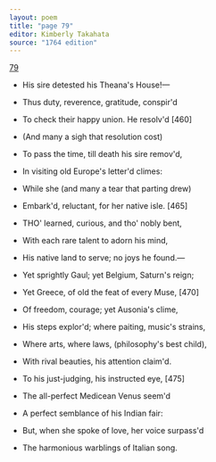 ```yaml
---
layout: poem
title: "page 79"
editor: Kimberly Takahata
source: "1764 edition"
---
```



[79]()

- His sire detested his Theana's House!—
- Thus duty, reverence, gratitude, conspir'd
- To check their happy union. He resolv'd [460]
- (And many a sigh that resolution cost)
- To pass the time, till death his sire remov'd,
- In visiting old Europe's letter'd climes:
- While she (and many a tear that parting drew)
- Embark'd, reluctant, for her native isle. [465]

- THO' learned, curious, and tho' nobly bent,
- With each rare talent to adorn his mind,
- His native land to serve; no joys he found.—
- Yet sprightly Gaul; yet Belgium, Saturn's reign;
- Yet Greece, of old the feat of every Muse, [470]
- Of freedom, courage; yet Ausonia's clime,
- His steps explor'd; where paiting, music's strains,
- Where arts, where laws, (philosophy's best child),
- With rival beauties, his attention claim'd.
- To his just-judging, his instructed eye, [475]
- The all-perfect Medicean Venus seem'd
- A perfect semblance of his Indian fair:
- But, when she spoke of love, her voice surpass'd
- The harmonious warblings of Italian song.
